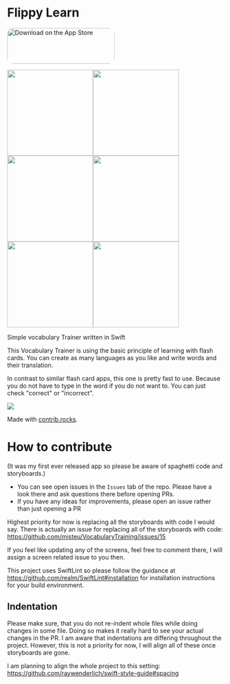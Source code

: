 # Flippy Learn

<a href="https://apps.apple.com/us/app/flippy-learn-word-flashcards/id1479486387?itsct=apps_box_badge&amp;itscg=30200" style="display: inline-block; overflow: hidden; border-radius: 13px; width: 250px; height: 83px;"><img src="https://tools.applemediaservices.com/api/badges/download-on-the-app-store/black/en-us?size=250x83&amp;releaseDate=1578528000&h=358d22aad46548eb7c0074f1d0117c2a" alt="Download on the App Store" style="border-radius: 13px; width: 250px; height: 83px;"></a>

<img src=https://github.com/misteu/VocabularyTraining/blob/master/screenshots/flippy1.png width=200><img src=https://github.com/misteu/VocabularyTraining/blob/master/screenshots/flippy2.png width=200><img src=https://github.com/misteu/VocabularyTraining/blob/master/screenshots/flippy4.png width=200><img src=https://github.com/misteu/VocabularyTraining/blob/master/screenshots/flippy5.png width=200><img src=https://github.com/misteu/VocabularyTraining/blob/master/screenshots/flippy6.png width=200><img src=https://github.com/misteu/VocabularyTraining/blob/master/screenshots/flippy7.png width=200>

Simple vocabulary Trainer written in Swift

This Vocabulary Trainer is using the basic principle of learning with flash cards. You can create as many languages as you like and write words and their translation.

In contrast to similar flash card apps, this one is pretty fast to use. Because you do not have to type in the word if you do not want to. You can just check "correct" or "incorrect".

<a href="https://github.com/misteu/VocabularyTraining/graphs/contributors">
  <img src="https://contrib.rocks/image?repo=misteu/VocabularyTraining" />
</a>

Made with [contrib.rocks](https://contrib.rocks).

# How to contribute

(It was my first ever released app so please be aware of spaghetti code and storyboards.)

- You can see open issues in the `Issues` tab of the repo. Please have a look there and ask questions there before opening PRs.
- If you have any ideas for improvements, please open an issue rather than just opening a PR 

Highest priority for now is replacing all the storyboards with code I would say. There is actually an issue for replacing all of the storyboards with code: https://github.com/misteu/VocabularyTraining/issues/15

If you feel like updating any of the screens, feel free to comment there, I will assign a screen related issue to you then.

This project uses SwiftLint so please follow the guidance at https://github.com/realm/SwiftLint#installation for installation instructions for your build environment.
 
## Indentation

Please make sure, that you do not re-indent whole files while doing changes in some file. Doing so makes it really hard to see your actual changes in the PR. I am aware that indentations are differing throughout the project. However, this is not a priority for now, I will align all of these once storyboards are gone.

I am planning to align the whole project to this setting: https://github.com/raywenderlich/swift-style-guide#spacing
